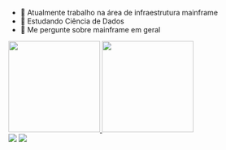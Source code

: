- 🔭 Atualmente trabalho na área de infraestrutura mainframe
- 🌱 Estudando Ciência de Dados
- 💬 Me pergunte sobre mainframe em geral


 <div>
  <a href="https://github.com/rafaballerini">
  <img height="180em" src="https://github-readme-stats.vercel.app/api?username=uallacesantana&show_icons=true&theme=dark&include_all_commits=true&count_private=true"/>
  <img height="180em" src="https://github-readme-stats.vercel.app/api/top-langs/?username=uallacesantana&layout=compact&langs_count=7&theme=dark"/>
</div>

<div> 
  <a href = "mailto:ulc_sp@hotmail.com"><img src="https://img.shields.io/badge/-Hotmail-%23333?style=for-the-badge&logo=gmail&logoColor=white" target="_blank"></a>
  <a href="https://www.linkedin.com/in/uallace-santana-dos-santos-691a8653/" target="_blank"><img src="https://img.shields.io/badge/-LinkedIn-%230077B5?style=for-the-badge&logo=linkedin&logoColor=white" target="_blank"></a> 
 
</div>
